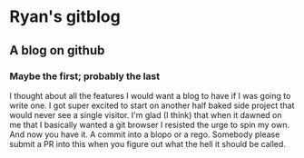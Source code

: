 # Ryan's gitblog
## A blog on github
### Maybe the first; probably the last

I thought about all the features I would want a blog to have if I was going to write one.
I got super excited to start on another half baked side project that would never see a single visitor.
I'm glad (I think) that when it dawned on me that I basically wanted a git browser I resisted the urge to spin my own.
And now you have it. A commit into a blopo or a rego. Somebody please submit a PR into this when you figure out what the hell it should be called.

